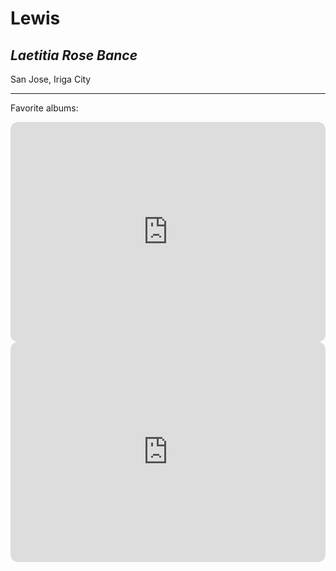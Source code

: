 # Lewis

## ***Laetitia Rose Bance***
San Jose, Iriga City

---
Favorite albums:

<iframe style="border-radius:12px" src="https://open.spotify.com/embed/album/3iPSVi54hsacKKl1xIR2eH?utm_source=generator" width="100%" height="352" frameBorder="0" allowfullscreen="" allow="autoplay; clipboard-write; encrypted-media; fullscreen; picture-in-picture" loading="lazy"></iframe>


<iframe style="border-radius:12px" src="https://open.spotify.com/embed/album/7aJuG4TFXa2hmE4z1yxc3n?utm_source=generator" width="100%" height="352" frameBorder="0" allowfullscreen="" allow="autoplay; clipboard-write; encrypted-media; fullscreen; picture-in-picture" loading="lazy"></iframe>

